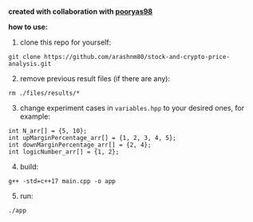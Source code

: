**created with collaboration with [pooryas98](https://github.com/pooryas98)**


**how to use:**
1. clone this repo for yourself:
```
git clone https://github.com/arashnm80/stock-and-crypto-price-analysis.git
```
2. remove previous result files (if there are any):
```
rm ./files/results/*
```
3. change experiment cases in `variables.hpp` to your desired ones, for example:
```
int N_arr[] = {5, 10};
int upMarginPercentage_arr[] = {1, 2, 3, 4, 5};
int downMarginPercentage_arr[] = {2, 4};
int logicNumber_arr[] = {1, 2};
```
4. build:
```
g++ -std=c++17 main.cpp -o app
```
5. run:
```
./app
```
